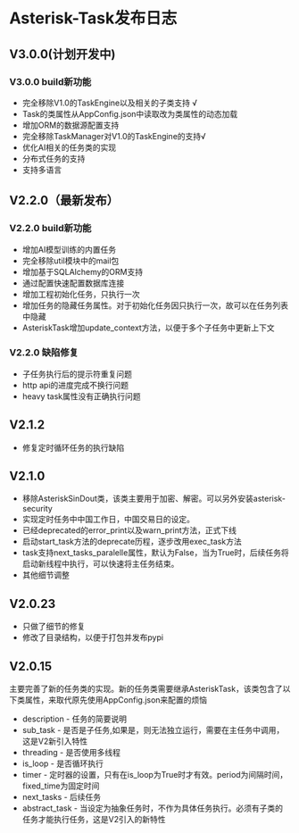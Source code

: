 # Asterisk-Task发布日志

## V3.0.0(计划开发中)

### V3.0.0 build新功能

* 完全移除V1.0的TaskEngine以及相关的子类支持 √
* Task的类属性从AppConfig.json中读取改为类属性的动态加载
* 增加ORM的数据源配置支持
* 完全移除TaskManager对V1.0的TaskEngine的支持√
* 优化AI相关的任务类的实现
* 分布式任务的支持
* 支持多语言

## V2.2.0（最新发布）

### V2.2.0 build新功能

* 增加AI模型训练的内置任务
* 完全移除util模块中的mail包
* 增加基于SQLAlchemy的ORM支持
* 通过配置快速配置数据库连接
* 增加工程初始化任务，只执行一次
* 增加任务的隐藏任务属性。对于初始化任务因只执行一次，故可以在任务列表中隐藏
* AsteriskTask增加update_context方法，以便于多个子任务中更新上下文

### V2.2.0 缺陷修复

* 子任务执行后的提示符重复问题
* http api的进度完成不换行问题
* heavy task属性没有正确执行问题

## V2.1.2

* 修复定时循环任务的执行缺陷

## V2.1.0

* 移除AsteriskSinDout类，该类主要用于加密、解密。可以另外安装asterisk-security
* 实现定时任务中中国工作日，中国交易日的设定。
* 已经deprecated的error_print以及warn_print方法，正式下线
* 启动start_task方法的deprecate历程，逐步改用exec_task方法
* task支持next_tasks_paralelle属性，默认为False，当为True时，后续任务将启动新线程中执行，可以快速将主任务结束。
* 其他细节调整

## V2.0.23

* 只做了细节的修复
* 修改了目录结构，以便于打包并发布pypi

## V2.0.15

主要完善了新的任务类的实现。新的任务类需要继承AsteriskTask，该类包含了以下类属性，来取代原先使用AppConfig.json来配置的烦恼

* description - 任务的简要说明
* sub_task - 是否是子任务,如果是，则无法独立运行，需要在主任务中调用，这是V2新引入特性
* threading - 是否使用多线程
* is_loop - 是否循环执行
* timer - 定时器的设置，只有在is_loop为True时才有效。period为间隔时间，fixed_time为固定时间
* next_tasks - 后续任务
* abstract_task - 当设定为抽象任务时，不作为具体任务执行。必须有子类的任务才能执行任务，这是V2引入的新特性
